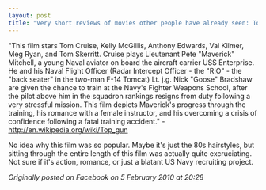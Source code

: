 ```yaml
---
layout: post
title: "Very short reviews of movies other people have already seen: Top Gun [1986]"
---
```


"This film stars Tom Cruise, Kelly McGillis, Anthony Edwards, Val Kilmer, Meg Ryan, and Tom Skerritt. Cruise plays Lieutenant Pete "Maverick" Mitchell, a young Naval aviator on board the aircraft carrier USS Enterprise. He and his Naval Flight Officer (Radar Intercept Officer - the "RIO" - the "back seater" in the two-man F-14 Tomcat) Lt. j.g. Nick "Goose" Bradshaw are given the chance to train at the Navy's Fighter Weapons School, after the pilot above him in the squadron rankings resigns from duty following a very stressful mission. This film depicts Maverick's progress through the training, his romance with a female instructor, and his overcoming a crisis of confidence following a fatal training accident." - http://en.wikipedia.org/wiki/Top_gun

No idea why this film was so popular. Maybe it's just the 80s hairstyles, but sitting through the entire length of this film was actually quite excruciating. Not sure if it's action, romance, or just a blatant US Navy recruiting project.

*Originally posted on Facebook on 5 February 2010 at 20:28*
